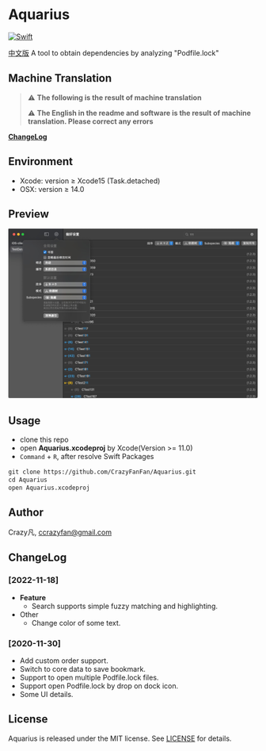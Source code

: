 # Aquarius

[![Swift](https://github.com/CrazyFanFan/Aquarius/actions/workflows/xcodebuild.yml/badge.svg?branch=main)](https://github.com/CrazyFanFan/Aquarius/actions/workflows/xcodebuild.yml)

[中文版](https://github.com/CrazyFanFan/Aquarius/blob/master/README_CN.md)
A tool to obtain dependencies by analyzing "Podfile.lock"

## Machine Translation

> :warning: **The following is the result of machine translation**
>
> :warning: **The English in the readme and software is the result of machine translation. Please correct any errors**

**[ChangeLog](./ChangeLog/change_log.md)**

## Environment

- Xcode: version ≥ Xcode15 (Task.detached)
- OSX: version ≥ 14.0

## Preview

![Image](./Screenshots/s_1.jpg)

## Usage

- clone this repo
- open **Aquarius.xcodeproj** by Xcode(Version >= 11.0)
- `Command` + `R`, after resolve  Swift Packages

```shell
git clone https://github.com/CrazyFanFan/Aquarius.git
cd Aquarius
open Aquarius.xcodeproj
```

## Author

Crazy凡, [ccrazyfan@gmail.com](mailto:ccrazyfan@gmail.com)

## ChangeLog

### [2022-11-18]

- **Feature**
  - Search supports simple fuzzy matching and highlighting.
- Other
  - Change color of some text.
  
### [2020-11-30]

- Add custom order support.
- Switch to core data to save bookmark.
- Support to open multiple Podfile.lock files.
- Support open Podfile.lock by drop on dock icon.
- Some UI details.

## License

Aquarius is released under the MIT license. See [LICENSE](https://github.com/CrazyFanFan/Aquarius/blob/master/LICENSE) for details.
